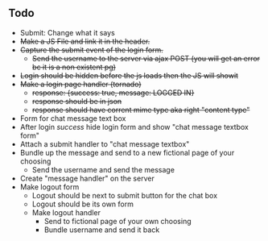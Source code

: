 Todo
---

* Submit: Change what it says
* <s>Make a JS File and link it in the header.</s>
* <s>Capture the submit event of the login form. </s>
  * <s>Send the username to the server via ajax POST (you will get an error bc it is a non existent pg)</s>
* <s>Login should be hidden before the js loads then the JS will showit</s>
* <s>Make a login page handler (tornado)</s>
  * <s>response: {success: true, message: LOGGED IN}</s>
  * <s>response should be in json </s>
  * <s>response should have corrent mime type aka right "content type"</s>
* Form for chat message text box
* After login *success* hide login form and show "chat message textbox form"
* Attach a submit handler to "chat message textbox"
* Bundle up the message and send to a new fictional page of your choosing
  * Send the username and send the message
* Create "message handler" on the server
* Make logout form
  * Logout should be next to submit button for the chat box
  * Logout should be its own form
  * Make logout handler
    * Send to fictional page of your own choosing
    * Bundle username and send it back










































